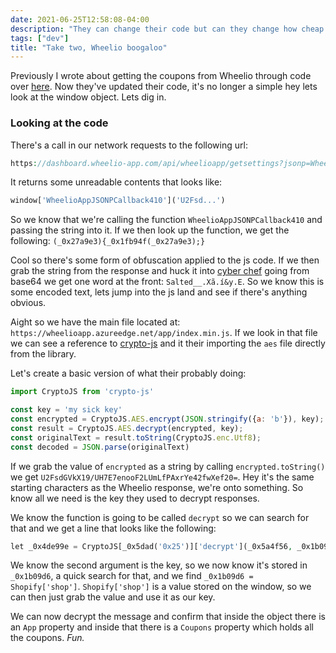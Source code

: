 ```yaml
---
date: 2021-06-25T12:58:08-04:00
description: "They can change their code but can they change how cheap I am?"
tags: ["dev"]
title: "Take two, Wheelio boogaloo"
---
```


Previously I wrote about getting the coupons from Wheelio through code over [here](/wheelio). Now they've updated their code, it's no longer a simple hey lets look at the window object. Lets dig in.

### Looking at the code
There's a call in our network requests to the following url:
```php
https://dashboard.wheelio-app.com/api/wheelioapp/getsettings?jsonp=WheelioAppJSONPCallback410&shopId=shopename.myshopify.com&domain=x&currentUrl=hx%2F&uid=410
```

It returns some unreadable contents that looks like:
```php
window['WheelioAppJSONPCallback410']('U2Fsd...')
```
So we know that we're calling the function `WheelioAppJSONPCallback410` and passing the string into it. If we then look up the function, we get the following: `(_0x27a9e3){_0x1fb94f(_0x27a9e3);}`

Cool so there's some form of obfuscation applied to the js code. If we then grab the string from the response and huck it into [cyber chef](https://gchq.github.io/CyberChef/) going from base64 we get one word at the front: `Salted__.Xã.í&y.E`. So we know this is some encoded text, lets jump into the js land and see if there's anything obvious.

Aight so we have the main file located at: `https://wheelioapp.azureedge.net/app/index.min.js`. If we look in that file we can see a reference to [crypto-js](https://github.com/brix/crypto-js/) and it their importing the `aes` file directly from the library.

Let's create a basic version of what their probably doing:
```javascript
import CryptoJS from 'crypto-js'

const key = 'my sick key'
const encrypted = CryptoJS.AES.encrypt(JSON.stringify({a: 'b'}), key);
const result = CryptoJS.AES.decrypt(encrypted, key);
const originalText = result.toString(CryptoJS.enc.Utf8);
const decoded = JSON.parse(originalText)
```

If we grab the value of `encrypted` as a string by calling `encrypted.toString()` we get `U2FsdGVkX19/UH7E7enooF2LUmLfPAxrYe42fwXef20=`. Hey it's the same starting characters as the Wheelio response, we're onto something. So know all we need is the key they used to decrypt responses.

We know the function is going to be called `decrypt` so we can search for that and we get a line that looks like the following:
```php
let _0x4de99e = CryptoJS[_0x5dad('0x25')]['decrypt'](_0x5a4f56, _0x1b09d6)[_0x5dad('0x7f')](CryptoJS[_0x5dad('0x4')][_0x5dad('0x36')]);
```

We know the second argument is the key, so we now know it's stored in `_0x1b09d6`, a quick search for that, and we find `_0x1b09d6 = Shopify['shop']`. `Shopify['shop']` is a value stored on the window, so we can then just grab the value and use it as our key.

We can now decrypt the message and confirm that inside the object there is an `App` property and inside that there is a `Coupons` property which holds all the coupons. _Fun._ 